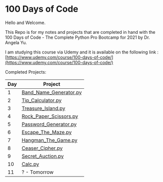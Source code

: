 # 100 Days of Code
 
Hello and Welcome. 

This Repo is for my notes and projects that are completed in hand with the 100 Days of Code - The Complete Python Pro Bootcamp for 2021 by Dr. Angela Yu.

I am studying this course via Udemy and it is available on the following link : [https://www.udemy.com/course/100-days-of-code/](https://www.udemy.com/course/100-days-of-code/)

Completed Projects:

| Day 	| Project                	|
|-----	|------------------------	|
| 1   	| [Band_Name_Generator.py](https://github.com/ha3ks/100-Days-of-Code/tree/main/Days/Day%201) 	|
| 2   	| [Tip_Calculator.py](https://github.com/ha3ks/100-Days-of-Code/tree/main/Days/Day%202)      	|
| 3   	| [Treasure_Island.py](https://github.com/ha3ks/100-Days-of-Code/tree/main/Days/Day%203)     	|
| 4    	| [Rock_Paper_Scissors.py](https://github.com/ha3ks/100-Days-of-Code/tree/main/Days/Day%204) 	|
| 5   	| [Password_Generator.py](https://github.com/ha3ks/100-Days-of-Code/tree/main/Days/Day%205)   	|
| 6   	| [Escape_The_Maze.py](https://github.com/ha3ks/100-Days-of-Code/tree/main/Days/Day%206)     	|
| 7   	| [Hangman_The_Game.py](https://github.com/ha3ks/100-Days-of-Code/tree/main/Days/Day%207)     	|
| 8   	| [Ceaser_Cipher.py](https://github.com/ha3ks/100-Days-of-Code/tree/main/Days/Day%208)          |
| 9   	| [Secret_Auction.py](https://github.com/ha3ks/100-Days-of-Code/tree/main/Days/Day%209)         | 
| 10   	| [Calc.py](https://github.com/ha3ks/100-Days-of-Code/tree/main/Days/Day%210)                   | 
| 11   	| ? - Tomorrow              | 